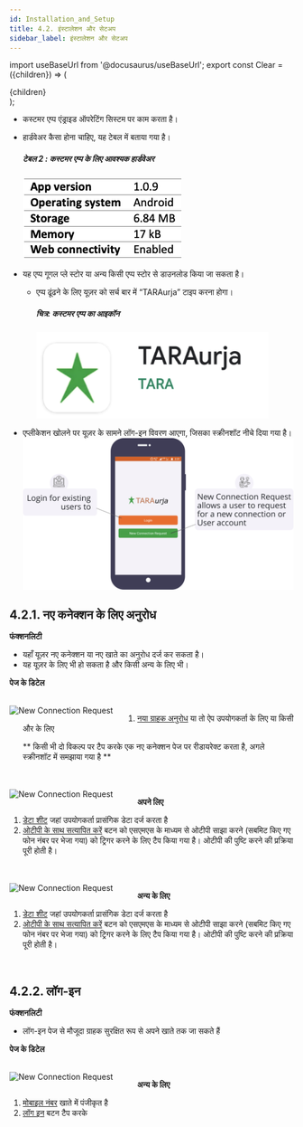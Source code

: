```yaml
---
id: Installation_and_Setup
title: 4.2. इंस्टालेशन और सेटअप
sidebar_label: इंस्टालेशन और सेटअप
---
```


import useBaseUrl from '@docusaurus/useBaseUrl';
export const Clear = ({children}) => (
  <div
    style={{ 
         display: 'table',
    }}>
    {children}
  </div>
);

* कस्टमर एप्प एंड्राइड ऑपरेटिंग सिस्टम पर काम करता है।
* हार्डवेअर कैसा होना चाहिए, यह टेबल में बताया गया है।
	##### टेबल 2 : कस्टमर एप्प के लिए आवश्यक हार्डवेअर
	![Field agent app installation requirements](./assets/4.1_HardwareReq.png)

* यह एप्प गूगल प्ले स्टोर या अन्य किसी एप्प स्टोर से डाउनलोड किया जा सकता है।
	* एप्प ढूंढने के लिए यूज़र को सर्च बार में “TARAurja” टाइप करना होगा।
		##### चित्र: कस्टमर एप्प का आइकॉन
		![Field agent app icon](./assets/4.2_Icon.png)
* एप्लीकेशन खोलने पर यूज़र के सामने लॉग-इन विवरण आएगा, जिसका स्क्रीनशॉट नीचे दिया गया है।
	![Set Up Prompt](./assets/4.3_SetupPrompt.svg)


## 4.2.1. नए कनेक्शन के लिए अनुरोध
**फंक्शनलिटी**
* यहाँ यूज़र नए कनेक्शन या नए खाते का अनुरोध दर्ज कर सकता है।
* यह यूज़र के लिए भी हो सकता है और किसी अन्य के लिए भी।


**पेज के डिटेल**

<br clear="right"/>
<img align="left" src={useBaseUrl("img/scrnshts/4.2.1_1_NewConnectionRequest.png")} alt="New Connection Request" width="45%"/>
<Clear>

1.  <u>नया ग्राहक अनुरोध</u> या तो ऐप उपयोगकर्ता के लिए या किसी और के लिए

    ** किसी भी दो विकल्प पर टैप करके एक नए कनेक्शन पेज पर रीडायरेक्ट करता है, अगले स्क्रीनशॉट में समझाया गया है **

</Clear>
<br clear="both"/>
<br clear="right"/>
<img align="left" src={useBaseUrl("img/scrnshts/4.2.1_2_NewConnectionRequest.png")} alt="New Connection Request" width="45%"/>
<Clear>

**अपने लिए**

1.  <u>डेटा शीट</u> जहां उपयोगकर्ता प्रासंगिक डेटा दर्ज करता है
2.  <u>ओटीपी के साथ सत्यापित करें</u> बटन को एसएमएस के माध्यम से ओटीपी साझा करने (सबमिट किए गए फोन नंबर पर भेजा गया) को ट्रिगर करने के लिए टैप किया गया है। ओटीपी की पुष्टि करने की प्रक्रिया पूरी होती है।

</Clear>
<br clear="both"/>
<br clear="right"/>
<img align="left" src={useBaseUrl("img/scrnshts/4.2.1_3_NewConnectionRequest.png")} alt="New Connection Request" width="45%"/>
<Clear>

**अन्य के लिए**

1.  <u>डेटा शीट</u> जहां उपयोगकर्ता प्रासंगिक डेटा दर्ज करता है
2.  <u>ओटीपी के साथ सत्यापित करें</u> बटन को एसएमएस के माध्यम से ओटीपी साझा करने (सबमिट किए गए फोन नंबर पर भेजा गया) को ट्रिगर करने के लिए टैप किया गया है। ओटीपी की पुष्टि करने की प्रक्रिया पूरी होती है।

</Clear>
<br clear="both"/>

<!-- ![Connection Request](./assets/4.4_NewCustRequest.png)

![New Connection](./assets/4.5_NewConnectionSelf.png)

![New Connection](./assets/4.6_NewConnectOthers.png) -->


## 4.2.2. लॉग-इन
**फंक्शनलिटी**
* लॉग-इन पेज से मौजूदा ग्राहक सुरक्षित रूप से अपने खाते तक जा सकते हैं


**पेज के डिटेल**

<br clear="right"/>
<img align="left" src={useBaseUrl("img/scrnshts/4.2.1_3_NewConnectionRequest.png")} alt="New Connection Request" width="45%"/>
<Clear>

**अन्य के लिए**

1.  <u>मोबाइल नंबर</u> खाते में पंजीकृत है
2.  <u>लॉग इन</u> बटन टैप करके

</Clear>
<br clear="both"/>

<!-- ![Login Others](./assets/4.7_LoginOthers.png) -->

